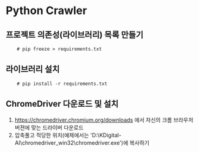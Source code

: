 # Python Crawler

## 프로젝트 의존성(라이브러리) 목록 만들기
```shell
    # pip freeze > requirements.txt
```

## 라이브러리 설치
```shell
    # pip install -r requirements.txt
```
## ChromeDriver 다운로드 및  설치
1. https://chromedriver.chromium.org/downloads 에서 자신의 크롬 브라우저 버젼에 맞는 드라이버 다운로드
2. 압축풀고 적당한 위치(예제에서는 'D:\\KDigital-AI\\chromedriver_win32\\chromedriver.exe')에 복사하기

